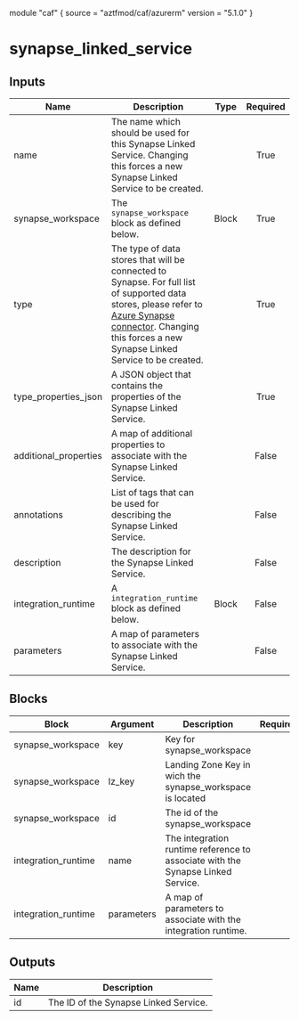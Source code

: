 module "caf" {
  source  = "aztfmod/caf/azurerm"
  version = "5.1.0"
}

# synapse_linked_service

## Inputs
| Name | Description | Type | Required |
|------|-------------|------|:--------:|
|name| The name which should be used for this Synapse Linked Service. Changing this forces a new Synapse Linked Service to be created.||True|
|synapse_workspace|The `synapse_workspace` block as defined below.|Block|True|
|type| The type of data stores that will be connected to Synapse. For full list of supported data stores, please refer to [Azure Synapse connector](https://docs.microsoft.com/en-us/azure/data-factory/connector-overview). Changing this forces a new Synapse Linked Service to be created.||True|
|type_properties_json| A JSON object that contains the properties of the Synapse Linked Service.||True|
|additional_properties| A map of additional properties to associate with the Synapse Linked Service.||False|
|annotations| List of tags that can be used for describing the Synapse Linked Service.||False|
|description| The description for the Synapse Linked Service.||False|
|integration_runtime| A `integration_runtime` block as defined below.| Block |False|
|parameters| A map of parameters to associate with the Synapse Linked Service.||False|

## Blocks
| Block | Argument | Description | Required |
|-------|----------|-------------|----------|
|synapse_workspace| key | Key for  synapse_workspace||| Required if  |
|synapse_workspace| lz_key |Landing Zone Key in wich the synapse_workspace is located|||True|
|synapse_workspace| id | The id of the synapse_workspace |||True|
|integration_runtime|name| The integration runtime reference to associate with the Synapse Linked Service.|||True|
|integration_runtime|parameters| A map of parameters to associate with the integration runtime.|||False|

## Outputs
| Name | Description |
|------|-------------|
|id|The ID of the Synapse Linked Service.|||
